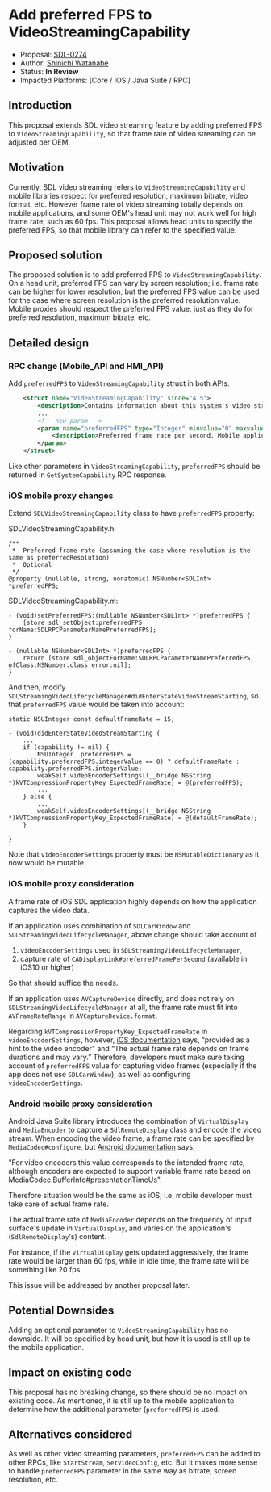 # Add preferred FPS to VideoStreamingCapability

* Proposal: [SDL-0274](0274-add-preferred-FPS.md)
* Author: [Shinichi Watanabe](https://github.com/shiniwat)
* Status: **In Review**
* Impacted Platforms: [Core / iOS / Java Suite / RPC]

## Introduction

This proposal extends SDL video streaming feature by adding preferred FPS to `VideoStreamingCapability`, so that frame rate of video streaming can be adjusted per OEM.

## Motivation

Currently, SDL video streaming refers to `VideoStreamingCapability` and mobile libraries respect for preferred resolution, maximum bitrate, video format, etc.
However frame rate of video streaming totally depends on mobile applications, and some OEM's head unit may not work well for high frame rate, such as 60 fps.
This proposal allows head units to specify the preferred FPS, so that mobile library can refer to the specified value. 

## Proposed solution

The proposed solution is to add preferred FPS to `VideoStreamingCapability`. On a head unit, preferred FPS can vary by screen resolution; i.e. frame rate can be higher for lower resolution, but the preferred FPS value can be used for the case where screen resolution is the preferred resolution value.
Mobile proxies should respect the preferred FPS value, just as they do for preferred resolution, maximum bitrate, etc.

## Detailed design

### RPC change (Mobile_API and HMI_API)

Add `preferredFPS` to `VideoStreamingCapability` struct in both APIs.

```xml
    <struct name="VideoStreamingCapability" since="4.5">
        <description>Contains information about this system's video streaming capabilities.</description>
        ...
        <!-- new param -->
        <param name="preferredFPS" type="Integer" minvalue="0" maxvalue="2147483647" mandatory="false">
            <description>Preferred frame rate per second. Mobile application should take this value into account for capturing and encoding video frame.</description>
        </param>
    </struct>
```

Like other parameters in `VideoStreamingCapability`, `preferredFPS` should be returned in `GetSystemCapability` RPC response.

### iOS mobile proxy changes

Extend `SDLVideoStreamingCapability` class to have `preferredFPS` property:

SDLVideoStreamingCapability.h:

```objc
/**
 *  Preferred frame rate (assuming the case where resolution is the same as preferredResolution)
 *  Optional
 */
@property (nullable, strong, nonatomic) NSNumber<SDLInt> *preferredFPS;

```

SDLVideoStreamingCapability.m:
```objc
- (void)setPreferredFPS:(nullable NSNumber<SDLInt> *)preferredFPS {
    [store sdl_setObject:preferredFPS forName:SDLRPCParameterNamePreferredFPS];
}

- (nullable NSNumber<SDLInt> *)preferredFPS {
    return [store sdl_objectForName:SDLRPCParameterNamePreferredFPS ofClass:NSNumber.class error:nil];
}
```

And then, modify `SDLStreamingVideoLifecycleManager#didEnterStateVideoStreamStarting`, so that `preferredFPS` value would be taken into account:
```objc
static NSUInteger const defaultFrameRate = 15;

- (void)didEnterStateVideoStreamStarting {
    ...
    if (capability != nil) {
        NSUInteger  preferredFPS = (capability.preferredFPS.integerValue == 0) ? defaultFrameRate : capability.preferredFPS.integerValue;
        weakSelf.videoEncoderSettings[(__bridge NSString *)kVTCompressionPropertyKey_ExpectedFrameRate] = @(preferredFPS);
        ...
    } else {
        ...
        weakSelf.videoEncoderSettings[(__bridge NSString *)kVTCompressionPropertyKey_ExpectedFrameRate] = @(defaultFrameRate);
    }

}
```
Note that `videoEncoderSettings` property must be `NSMutableDictionary` as it now would be mutable.

### iOS mobile proxy consideration

A frame rate of iOS SDL application highly depends on how the application captures the video data.

If an application uses combination of `SDLCarWindow` and `SDLStreamingVideoLifecycleManager`, above change should take account of
1) `videoEncoderSettings` used in `SDLStreamingVideoLifecycleManager`,
2) capture rate of `CADisplayLink#preferredFramePerSecond` (available in iOS10 or higher)

So that should suffice the needs.

If an application uses `AVCaptureDevice` directly, and does not rely on `SDLStreamingVideoLifecycleManager` at all, the frame rate must fit into `AVFrameRateRange` in `AVCaptureDevice.format`.

Regarding `kVTCompressionPropertyKey_ExpectedFrameRate` in `videoEncoderSettings`, however, [iOS documentation](https://developer.apple.com/documentation/videotoolbox/kvtcompressionpropertykey_expectedframerate) says, “provided as a hint to the video encoder” and “The actual frame rate depends on frame durations and may vary.”
Therefore, developers must make sure taking account of `preferredFPS` value for capturing video frames (especially if the app does not use `SDLCarWindow`), as well as configuring `videoEncoderSettings`.

### Android mobile proxy consideration

Android Java Suite library introduces the combination of `VirtualDisplay` and `MediaEncoder` to capture a `SdlRemoteDisplay` class and encode the video stream.
When encoding the video frame, a frame rate can be specified by `MediaCodec#configure`, but [Android documentation](https://developer.android.com/reference/android/media/MediaFormat.html#KEY_FRAME_RATE) says,

"For video encoders this value corresponds to the intended frame rate, although encoders are expected to support variable frame rate based on MediaCodec.BufferInfo#presentationTimeUs".

Therefore situation would be the same as iOS; i.e. mobile developer must take care of actual frame rate.

The actual frame rate of `MediaEncoder` depends on the frequency of input surface's update in `VirtualDisplay`, and varies on the application's (`SdlRemoteDisplay`'s) content.

For instance, if the `VirtualDisplay` gets updated aggressively, the frame rate would be larger than 60 fps, while in idle time, the frame rate will be something like 20 fps.

This issue will be addressed by another proposal later.

## Potential Downsides

Adding an optional parameter to `VideoStreamingCapability` has no downside. It will be specified by head unit, but how it is used is still up to the mobile application.

## Impact on existing code

This proposal has no breaking change, so there should be no impact on existing code. As mentioned, it is still up to the mobile application to determine how the additional parameter (`preferredFPS`) is used.

## Alternatives considered

As well as other video streaming parameters, `preferredFPS` can be added to other RPCs, like `StartStream`, `SetVideoConfig`, etc.
But it makes more sense to handle `preferredFPS` parameter in the same way as bitrate, screen resolution, etc.
